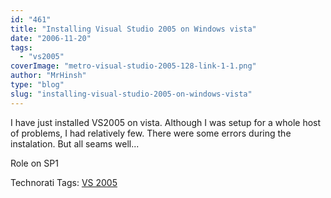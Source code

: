 ```yaml
---
id: "461"
title: "Installing Visual Studio 2005 on Windows vista"
date: "2006-11-20"
tags: 
  - "vs2005"
coverImage: "metro-visual-studio-2005-128-link-1-1.png"
author: "MrHinsh"
type: "blog"
slug: "installing-visual-studio-2005-on-windows-vista"
---
```


I have just installed VS2005 on vista. Although I was setup for a whole host of problems, I had relatively few. There were some errors during the instalation. But all seams well...

Role on SP1

Technorati Tags: [VS 2005](http://technorati.com/tags/VS+2005)



